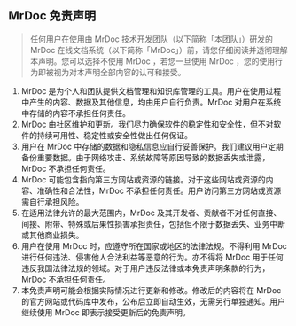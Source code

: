 ## MrDoc 免责声明

> 任何用户在使用由 MrDoc 技术开发团队（以下简称「本团队」）研发的MrDoc 在线文档系统（以下简称「MrDoc」）前，请您仔细阅读并透彻理解本声明。您可以选择不使用 MrDoc ，若您一旦使用 MrDoc ，您的使用行为即被视为对本声明全部内容的认可和接受。 

1. MrDoc 是为个人和团队提供文档管理和知识库管理的工具。用户在使用过程中产生的内容、数据及其他信息，均由用户自行负责。MrDoc 对用户在系统中存储的内容不承担任何责任。
2. MrDoc 由社区维护和更新。我们尽力确保软件的稳定性和安全性，但不对软件的持续可用性、稳定性或安全性做出任何保证。
3. 用户在 MrDoc 中存储的数据和隐私信息应自行妥善保护。我们建议用户定期备份重要数据。由于网络攻击、系统故障等原因导致的数据丢失或泄露，MrDoc 不承担任何责任。
4. MrDoc 可能包含指向第三方网站或资源的链接。对于这些网站或资源的内容、准确性和合法性，MrDoc 不承担任何责任。用户访问第三方网站或资源需自行承担风险。
5. 在适用法律允许的最大范围内，MrDoc 及其开发者、贡献者不对任何直接、间接、附带、特殊或后果性损害承担责任，包括但不限于数据丢失、业务中断或其他商业损失。
6. 用户在使用 MrDoc 时，应遵守所在国家或地区的法律法规。不得利用 MrDoc 进行任何违法、侵害他人合法利益等恶意的行为。亦不得将 MrDoc 用于任何违反我国法律法规的领域。对于用户违反法律或本免责声明条款的行为，MrDoc 不承担任何责任。
7. 本免责声明可能会根据实际情况进行更新和修改。修改后的内容将在 MrDoc 的官方网站或代码库中发布，公布后立即自动生效，无需另行单独通知。用户继续使用 MrDoc 即表示接受更新后的免责声明。
